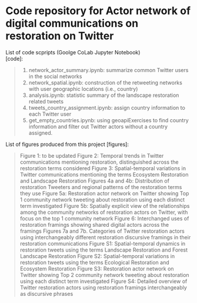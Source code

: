 # Code repository for Actor network of digital communications on restoration on Twitter

List of code scpripts (Goolge CoLab Jupyter Notebook)\
[code]:
> 1. network_actor_summary.ipynb: summarize common Twitter users in the social networks
> 2. network_spatial.ipynb: construction of the retweeting networks with user geographic locations (i.e., country)
> 3. analysis.ipynb: statistic summary of the landscape restoration related tweets
> 4. tweets_country_assignment.ipynb: assign country information to each Twitter user
> 5. get_empty_countries.ipynb: using geoapiExercises to find country information and filter out Twitter actors without a country assigned.

List of figures produced from this project
[figures]:
> Figure 1: to be updated
> Figure 2: Temporal trends in Twitter communications mentioning restoration, distinguished across the restoration terms considered
> Figure 3: Spatial-temporal variations in Twitter communications mentioning the terms Ecosystem Restoration and Landscape Restoration
> Figures 4a and 4b: Distribution of restoration Tweeters and regional patterns of the restoration terms they use
> Figure 5a:  Restoration actor network on Twitter showing Top 1 community network tweeting about restoration using each distinct term investigated
> Figure 5b:  Spatially explicit view of the relationships among the community networks of restoration actors on Twitter, with focus on the top 1 community network
> Figure 6: Interchanged uses of restoration framings showing shared digital actors across the framings
> Figures 7a and 7b. Categories of Twitter restoration actors using interchangeably different restoration discursive framings in their restoration communications
> Figure S1: Spatial-temporal dynamics in restoration tweets using the terms Landscape Restoration and Forest Landscape Restoration
> Figure S2: Spatial-temporal variations in restoration tweets using the terms Ecological Restoration and Ecosystem Restoration
> Figure S3: Restoration actor network on Twitter showing Top 2 community network tweeting about restoration using each distinct term investigated
> Figure S4: Detailed overview of Twitter restoration actors using restoration framings interchangeably as discursive phrases